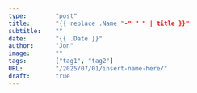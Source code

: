 ```yaml
---
type:        "post"
title:       "{{ replace .Name "-" " " | title }}"
subtitle:    ""
date:        "{{ .Date }}"
author:      "Jon"
image:       ""
tags:        ["tag1", "tag2"]
URL:         "/2025/07/01/insert-name-here/"
draft:       true
---
```

